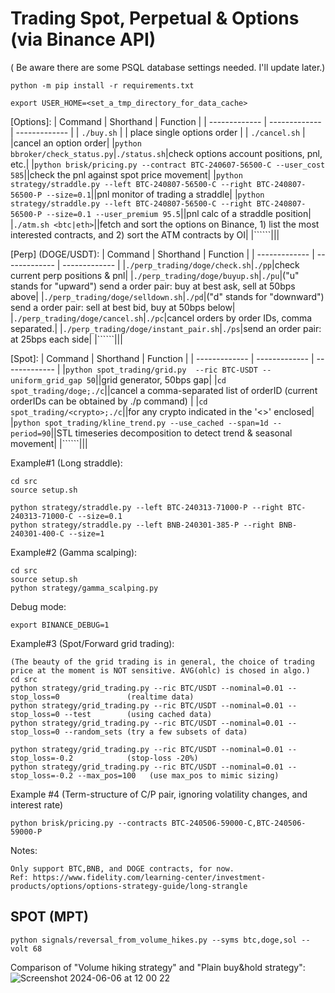 # Trading Spot, Perpetual & Options (via Binance API)

( Be aware there are some PSQL database settings needed. I'll update later.)
```
python -m pip install -r requirements.txt

export USER_HOME=<set_a_tmp_directory_for_data_cache>
```

[Options]:
| Command  | Shorthand | Function |
| ------------- | ------------- | ------------- |
| ```./buy.sh```  |   | place single options order |
| ```./cancel.sh```  |  |cancel an option order|
|```python bbroker/check_status.py```|```./status.sh```|check options account positions, pnl, etc.|
|```python brisk/pricing.py --contract BTC-240607-56500-C --user_cost 585```||check the pnl against spot price movement|
|```python strategy/straddle.py --left BTC-240807-56500-C --right BTC-240807-56500-P --size=0.1```||pnl monitor of trading a straddle|
|```python strategy/straddle.py --left BTC-240807-56500-C --right BTC-240807-56500-P --size=0.1 --user_premium 95.5```||pnl calc of a straddle position|
|```./atm.sh <btc|eth>```||fetch and sort the options on Binance, 1) list the most interested contracts, and 2) sort the ATM contracts by OI|
|``````|||

[Perp]  (DOGE/USDT):
| Command  | Shorthand | Function |
| ------------- | ------------- | ------------- |
|```./perp_trading/doge/check.sh```|```./pp```|check current perp positions & pnl|
|```./perp_trading/doge/buyup.sh```|```./pu```|("u" stands for "upward") send a order pair: buy at best ask, sell at 50bps above|
|```./perp_trading/doge/selldown.sh```|```./pd```|("d" stands for "downward") send a order pair: sell at best bid, buy at 50bps below|
|```./perp_trading/doge/cancel.sh```|```./pc```|cancel orders by order IDs, comma separated.|
|```./perp_trading/doge/instant_pair.sh```|```./ps```|send an order pair: at 25bps each side|
|``````|||

[Spot]:
| Command  | Shorthand | Function |
| ------------- | ------------- | ------------- |
|```python spot_trading/grid.py  --ric BTC-USDT --uniform_grid_gap 50```||grid generator, 50bps gap|
|```cd spot_trading/doge;./c```||cancel a comma-separated list of orderID (current orderIDs can be obtained by ./p command) |
|```cd spot_trading/<crypto>;./c```||for any crypto indicated in the '<>' enclosed|
|```python spot_trading/kline_trend.py --use_cached --span=1d --period=90```||STL timeseries decomposition to detect trend & seasonal movement|
|``````|||

Example#1 (Long straddle):

```
cd src
source setup.sh

python strategy/straddle.py --left BTC-240313-71000-P --right BTC-240313-71000-C --size=0.1
python strategy/straddle.py --left BNB-240301-385-P --right BNB-240301-400-C --size=1
```

Example#2 (Gamma scalping):
```
cd src
source setup.sh
python strategy/gamma_scalping.py 
```

Debug mode:
```
export BINANCE_DEBUG=1
```

Example#3 (Spot/Forward grid trading):
```
(The beauty of the grid trading is in general, the choice of trading price at the moment is NOT sensitive. AVG(ohlc) is chosed in algo.)
cd src
python strategy/grid_trading.py --ric BTC/USDT --nominal=0.01 --stop_loss=0               (realtime data)
python strategy/grid_trading.py --ric BTC/USDT --nominal=0.01 --stop_loss=0 --test        (using cached data)
python strategy/grid_trading.py --ric BTC/USDT --nominal=0.01 --stop_loss=0 --random_sets (try a few subsets of data)

python strategy/grid_trading.py --ric BTC/USDT --nominal=0.01 --stop_loss=-0.2            (stop-loss -20%)
python strategy/grid_trading.py --ric BTC/USDT --nominal=0.01 --stop_loss=-0.2 --max_pos=100   (use max_pos to mimic sizing)
```

Example #4 (Term-structure of C/P pair, ignoring volatility changes, and interest rate)
```
python brisk/pricing.py --contracts BTC-240506-59000-C,BTC-240506-59000-P
```

Notes:
```
Only support BTC,BNB, and DOGE contracts, for now.
Ref: https://www.fidelity.com/learning-center/investment-products/options/options-strategy-guide/long-strangle
```

## SPOT (MPT)
```
python signals/reversal_from_volume_hikes.py --syms btc,doge,sol --volt 68
```
Comparison of "Volume hiking strategy" and "Plain buy&hold strategy":
![Screenshot 2024-06-06 at 12 00 22](https://github.com/aviatorBeijing/binance_options/assets/5878463/09cf9a0f-d916-448f-9c76-1a60296fdbcb)
